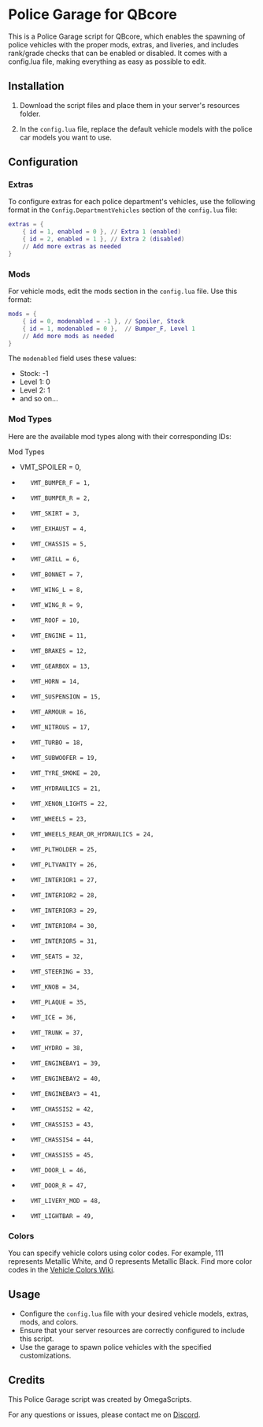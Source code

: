 
# Police Garage for QBcore

This is a Police Garage script for QBcore, which enables the spawning of police vehicles with the proper mods, extras, and liveries, and includes rank/grade checks that can be enabled or disabled. It comes with a config.lua file, making everything as easy as possible to edit.

## Installation

1. Download the script files and place them in your server's resources folder.

2. In the `config.lua` file, replace the default vehicle models with the police car models you want to use.

## Configuration

### Extras

To configure extras for each police department's vehicles, use the following format in the `Config.DepartmentVehicles` section of the `config.lua` file:

```lua
extras = {
    { id = 1, enabled = 0 }, // Extra 1 (enabled)
    { id = 2, enabled = 1 }, // Extra 2 (disabled)
    // Add more extras as needed
}
```

### Mods

For vehicle mods, edit the mods section in the `config.lua` file. Use this format:

```lua
mods = {
    { id = 0, modenabled = -1 }, // Spoiler, Stock
    { id = 1, modenabled = 0 },  // Bumper_F, Level 1
    // Add more mods as needed
}
```

The `modenabled` field uses these values:

- Stock: -1
- Level 1: 0
- Level 2: 1
- and so on...

### Mod Types

Here are the available mod types along with their corresponding IDs:

Mod Types
- VMT_SPOILER = 0,
-        VMT_BUMPER_F = 1,
-        VMT_BUMPER_R = 2,
-        VMT_SKIRT = 3,
-        VMT_EXHAUST = 4,
-        VMT_CHASSIS = 5,
-        VMT_GRILL = 6,
-        VMT_BONNET = 7,
-        VMT_WING_L = 8,
-        VMT_WING_R = 9,
-        VMT_ROOF = 10,
-        VMT_ENGINE = 11,
-        VMT_BRAKES = 12,
-        VMT_GEARBOX = 13,
-        VMT_HORN = 14,
-        VMT_SUSPENSION = 15,
-        VMT_ARMOUR = 16,
-        VMT_NITROUS = 17,
-        VMT_TURBO = 18,
-        VMT_SUBWOOFER = 19,
-        VMT_TYRE_SMOKE = 20,
-        VMT_HYDRAULICS = 21,
-        VMT_XENON_LIGHTS = 22,
-        VMT_WHEELS = 23,
-        VMT_WHEELS_REAR_OR_HYDRAULICS = 24,
-        VMT_PLTHOLDER = 25,
-        VMT_PLTVANITY = 26,
-        VMT_INTERIOR1 = 27,
-        VMT_INTERIOR2 = 28,
-        VMT_INTERIOR3 = 29,
-        VMT_INTERIOR4 = 30,
-        VMT_INTERIOR5 = 31,
-        VMT_SEATS = 32,
-        VMT_STEERING = 33,
-        VMT_KNOB = 34,
-        VMT_PLAQUE = 35,
-        VMT_ICE = 36,
-        VMT_TRUNK = 37,
-        VMT_HYDRO = 38,
-        VMT_ENGINEBAY1 = 39,
-        VMT_ENGINEBAY2 = 40,
-        VMT_ENGINEBAY3 = 41,
-        VMT_CHASSIS2 = 42,
-        VMT_CHASSIS3 = 43,
-        VMT_CHASSIS4 = 44,
-        VMT_CHASSIS5 = 45,
-        VMT_DOOR_L = 46,
-        VMT_DOOR_R = 47,
-        VMT_LIVERY_MOD = 48,
-        VMT_LIGHTBAR = 49,

### Colors

You can specify vehicle colors using color codes. For example, 111 represents Metallic White, and 0 represents Metallic Black. Find more color codes in the [Vehicle Colors Wiki](https://wiki.rage.mp/index.php?title=Vehicle_Colors).

## Usage

- Configure the `config.lua` file with your desired vehicle models, extras, mods, and colors.
- Ensure that your server resources are correctly configured to include this script.
- Use the garage to spawn police vehicles with the specified customizations.

## Credits

This Police Garage script was created by OmegaScripts.

For any questions or issues, please contact me on [Discord](https://discord.gg/VBsUZXWRMj).

